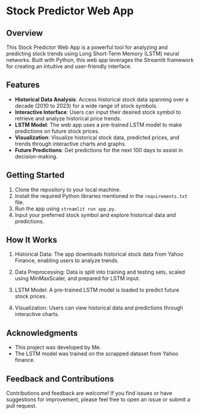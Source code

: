 # Stock Predictor Web App

## Overview

This Stock Predictor Web App is a powerful tool for analyzing and predicting stock trends using Long Short-Term Memory (LSTM) neural networks. Built with Python, this web app leverages the Streamlit framework for creating an intuitive and user-friendly interface.

## Features

- **Historical Data Analysis**: Access historical stock data spanning over a decade (2010 to 2023) for a wide range of stock symbols.
- **Interactive Interface**: Users can input their desired stock symbol to retrieve and analyze historical price trends.
- **LSTM Model**: The web app uses a pre-trained LSTM model to make predictions on future stock prices.
- **Visualization**: Visualize historical stock data, predicted prices, and trends through interactive charts and graphs.
- **Future Predictions**: Get predictions for the next 100 days to assist in decision-making.

## Getting Started

1. Clone the repository to your local machine.
2. Install the required Python libraries mentioned in the `requirements.txt` file.
3. Run the app using `streamlit run app.py`.
4. Input your preferred stock symbol and explore historical data and predictions.

## How It Works

1. Historical Data: The app downloads historical stock data from Yahoo Finance, enabling users to analyze trends.

2. Data Preprocessing: Data is split into training and testing sets, scaled using MinMaxScaler, and prepared for LSTM input.

3. LSTM Model: A pre-trained LSTM model is loaded to predict future stock prices.

4. Visualization: Users can view historical data and predictions through interactive charts.

## Acknowledgments

- This project was developed by Me.
- The LSTM model was trained on the scrapped dataset from Yahoo finance.

## Feedback and Contributions

Contributions and feedback are welcome! If you find issues or have suggestions for improvement, please feel free to open an issue or submit a pull request.

